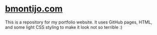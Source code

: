 # [bmontijo.com](https://www.bmontijo.com "hey, stop reading this and click on me!")
This is a repository for my portfolio website. It uses GitHub pages, HTML, and some light CSS styling to make it look not so terrible :)
